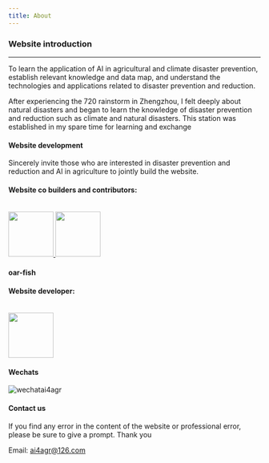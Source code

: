 ```yaml
---
title: About
---
```


### Website introduction

***

To learn the application of AI in agricultural and climate disaster prevention, establish relevant knowledge and data map, and understand the technologies and applications related to disaster prevention and reduction.

After experiencing the 720 rainstorm in Zhengzhou, I felt deeply about natural disasters and began to learn the knowledge of disaster prevention and reduction such as climate and natural disasters. This station was established in my spare time for learning and exchange

#### Website development

Sincerely invite those who are interested in disaster prevention and reduction and AI in agriculture to jointly build the website.

#### Website co builders and contributors:
<br/>
<a href="https://github.com/jerryzhaozs" target="-blank" title="源码家园">
    <img src="https://avatars.githubusercontent.com/u/51824881?v=4" width="90px">
</a>


<a href="https://github.com/oar-fish" target="-blank" title="源码家园">
    <img src="https://avatars.githubusercontent.com/u/99232709?v=4" width="90px">
</a>



#### oar-fish

#### Website developer:
<br/>
<a href="https://github.com/jerryzhaozs" target="-blank" title="源码家园">
    <img src="https://avatars.githubusercontent.com/u/51824881?v=4" width="90px">
</a>

#### Wechats

![wechatai4agr](/wechat.jpg)

#### Contact us

If you find any error in the content of the website or professional error, please be sure to give a prompt. Thank you 

Email: ai4agr@126.com


<Vssue/>